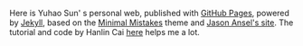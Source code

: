 Here is Yuhao Sun' s personal web, published with [GitHub Pages](https://pages.github.com/), powered by [Jekyll](https://jekyllrb.com/), based on the [Minimal Mistakes](https://mademistakes.com/) theme and [Jason Ansel's site](https://github.com/jansel/jansel.github.io). The tutorial and code by Hanlin Cai [here](https://github.com/GuangLun2000/GuangLun2000.github.io) helps me a lot.
